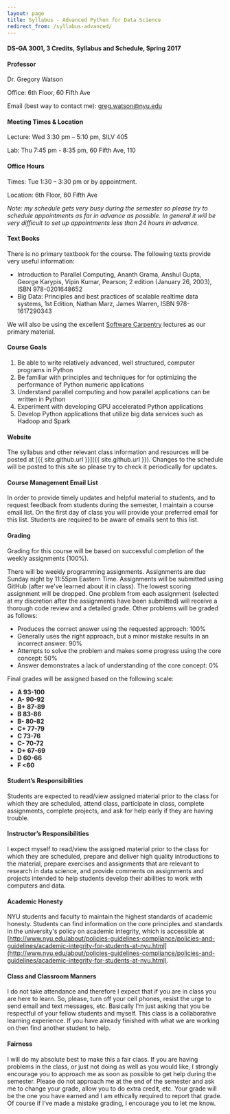 ```yaml
---
layout: page
title: Syllabus - Advanced Python for Data Science
redirect_from: /syllabus-advanced/
---
```


#### DS-GA 3001, 3 Credits, Syllabus and Schedule, Spring 2017

#### Professor

Dr. Gregory Watson

Office: 6th Floor, 60 Fifth Ave

Email (best way to contact me):
[greg.watson@nyu.edu](mailto:greg.watson@nyu.edu)


#### Meeting Times & Location

Lecture: Wed 3:30 pm – 5:10 pm, SILV 405

Lab: Thu 7:45 pm - 8:35 pm, 60 Fifth Ave, 110

#### Office Hours

Times: Tue 1:30 – 3:30 pm or by appointment.

Location: 6th Floor, 60 Fifth Ave

*Note: my schedule gets very busy during the semester so please try to
schedule appointments as far in advance as possible. In general it will
be very difficult to set up appointments less than 24 hours in advance.*


#### Text Books

There is no primary textbook for the course. The following texts provide very useful information:

* Introduction to Parallel Computing, Ananth Grama, Anshul Gupta, George Karypis, Vipin Kumar, Pearson; 2 edition (January 26, 2003), ISBN 978-0201648652
* Big Data: Principles and best practices of scalable realtime data systems, 1st Edition, Nathan Marz, James Warren, ISBN 978-1617290343

We will also be using the
excellent [Software Carpentry](http://software-carpentry.org) lectures
as our primary material.

#### Course Goals

1.  Be able to write relatively advanced, well structured, computer
    programs in Python
2.  Be familiar with principles and techniques for for optimizing the performance of Python numeric applications
3.  Understand parallel computing and how parallel applications can be written in Python
4.  Experiment with developing GPU accelerated Python applications
5.  Develop Python applications that utilize big data services such as Hadoop and Spark
    
#### Website

The syllabus and other relevant class information and resources will be posted
at [{{ site.github.url }}]({{ site.github.url }}).
Changes to the schedule will be posted to this site so please try to check it
periodically for updates.


#### Course Management Email List

In order to provide timely updates and helpful material to students, and
to request feedback from students during the semester, I maintain a
course email list. On the first day of class you will provide your
preferred email for this list. Students are required to be aware of
emails sent to this list.


#### Grading

Grading for this course will be based on successful completion of the weekly
assignments (100%).

There will be weekly programming assignments. Assignments are due Sunday night
by 11:55pm Eastern Time. Assignments will be submitted using GitHub
(after we've learned about it in class). The lowest scoring assignment will be
dropped. One problem from each assignment (selected at my discretion after the
assignments have been submitted) will receive a thorough code review and a
detailed grade. Other problems will be graded as follows:

*   Produces the correct answer using the requested approach: 100%
*   Generally uses the right approach, but a minor mistake results in an
    incorrect answer: 90%
*   Attempts to solve the problem and makes some progress using the core
    concept: 50%
*   Answer demonstrates a lack of understanding of the core concept: 0%

Final grades will be assigned based on the following scale:

-   **A 93-100**
-   **A- 90-92**
-   **B+ 87-89**
-   **B 83-86**
-   **B- 80-82**
-   **C+ 77-79**
-   **C 73-76**
-   **C- 70-72**
-   **D+ 67-69**
-   **D 60-66**
-   **F <60**


#### Student’s Responsibilities

Students are expected to read/view assigned material prior to the class for
which they are scheduled, attend class, participate in class, complete
assignments, complete projects, and ask for help early if they are having
trouble.


#### Instructor’s Responsibilities

I expect myself to read/view the assigned material prior to the class for which
they are scheduled, prepare and deliver high quality introductions to the
material, prepare exercises and assignments that are relevant to research in
data science, and provide comments on assignments and projects intended to help
students develop their abilities to work with computers and data.


#### Academic Honesty

NYU students and faculty to maintain the
highest standards of academic honesty. Students can find information on
the core principles and standards in the university's policy on academic integrity,
which is accessible at
[http://www.nyu.edu/about/policies-guidelines-compliance/policies-and-guidelines/academic-integrity-for-students-at-nyu.html](http://www.nyu.edu/about/policies-guidelines-compliance/policies-and-guidelines/academic-integrity-for-students-at-nyu.html).


#### Class and Classroom Manners

I do not take attendance and therefore I expect that if you are in class
you are here to learn. So, please, turn off your cell phones, resist the
urge to send email and text messages, etc. Basically I’m just asking
that you be respectful of your fellow students and myself. This class is
a collaborative learning experience. If you have already finished with
what we are working on then find another student to help.


#### Fairness

I will do my absolute best to make this a fair class. If you are having
problems in the class, or just not doing as well as you would like, I
strongly encourage you to approach me as soon as possible to get help
during the semester. Please do not approach me at the end of the
semester and ask me to change your grade, allow you to do extra credit,
etc. Your grade will be the one you have earned and I am ethically
required to report that grade. Of course if I’ve made a mistake grading,
I encourage you to let me know.
